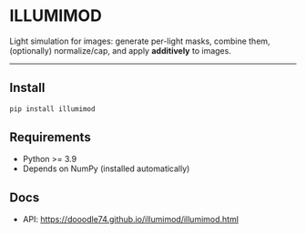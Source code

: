# ILLUMIMOD

Light simulation for images: generate per-light masks, combine them, (optionally) normalize/cap, and apply **additively** to images.

---

## Install

```bash
pip install illumimod
```

## Requirements

* Python >= 3.9
* Depends on NumPy (installed automatically)

## Docs

* API: https://dooodle74.github.io/illumimod/illumimod.html
